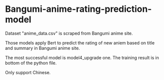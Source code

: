 # Bangumi-anime-rating-prediction-model

Dataset "anime_data.csv" is scraped from Bangumi anime site.

Those models apply Bert to predict the rating of new aniem based on title and summary in Bangumi anime site.

The most successful model is model4_upgrade one. The training result is in bottom of the python file.

Only support Chinese.
